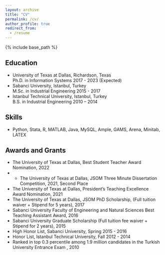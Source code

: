 ```yaml
---
layout: archive
title: "CV"
permalink: /cv/
author_profile: true
redirect_from:
  - /resume
---
```


{% include base_path %}

## Education
* University of Texas at Dallas, Richardson, Texas <br> Ph.D. in Information Systems 2017 - 2023 (Expected)
* Sabanci University, Istanbul, Turkey <br> M.Sc. in Industrial Engineering 2015 - 2017
* Istanbul Technical University, Istanbul, Turkey <br> B.S. in Industrial Engineering 2010 – 2014

## Skills
* Python, Stata, R, MATLAB, Java, MySQL, Ample, GAMS, Arena, Minitab, LATEX

## Awards and Grants
* The University of Texas at Dallas, Best Student Teacher Award Nomination, 2022
* * The University of Texas at Dallas, JSOM Three Minute Dissertation Competition, 2021, Second Place
* The University of Texas at Dallas, President’s Teaching Excellence Award Nomination, 2021
* The University of Texas at Dallas, JSOM PhD Scholarship, (Full tuition waiver + Stipend for 5 years), 2017 
* Sabanci University Faculty of Engineering and Natural Sciences Best Teaching Assistant Award, 2016
* Sabanci University Graduate Scholarship (Full tuition fee waiver + Stipend for 2 years), 2015
* High Honor List, Sabanci University, Spring 2015 - 2016
* Honor List, Istanbul Technical University, Fall 2012 - 2014 
* Ranked in top 0.3 percentile among 1.9 million candidates in the Turkish University Entrance Exam , 2010
